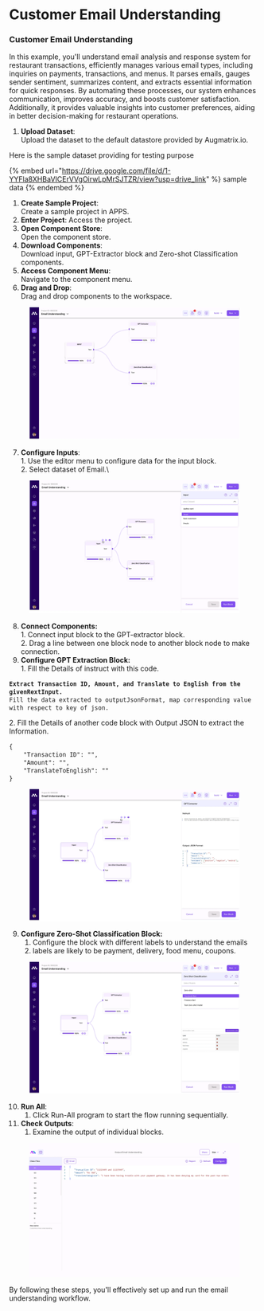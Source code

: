 # Customer Email Understanding

### Customer Email Understanding

In this example, you'll understand email analysis and response system for restaurant transactions, efficiently manages various email types, including inquiries on payments, transactions, and menus. It parses emails, gauges sender sentiment, summarizes content, and extracts essential information for quick responses. By automating these processes, our system enhances communication, improves accuracy, and boosts customer satisfaction. Additionally, it provides valuable insights into customer preferences, aiding in better decision-making for restaurant operations.&#x20;

1. **Upload Dataset**:\
   Upload the dataset to the default datastore provided by Augmatrix.io.

Here is the sample dataset providing for testing purpose

{% embed url="https://drive.google.com/file/d/1-YYFla8XHBaVICErVVgOirwLpMrSJTZR/view?usp=drive_link" %}
sample data
{% endembed %}

1. **Create Sample Project**:\
   Create a sample project in APPS.
2. **Enter Project**: Access the project.
3. **Open Component Store**:\
   Open the component store.
4. **Download Components**:\
   Download input, GPT-Extractor block and Zero-shot Classification components.&#x20;
5. **Access Component Menu**:\
   Navigate to the component menu.
6. **Drag and Drop**:\
   Drag and drop components to the workspace.



<figure><img src=".gitbook/assets/emailflow.webp" alt=""><figcaption></figcaption></figure>

7. **Configure Inputs**:\
   1\. Use the editor menu to configure data for the input block. \
   2\.  Select dataset of Email.\


<figure><img src=".gitbook/assets/emailinput (1).webp" alt=""><figcaption></figcaption></figure>

8. **Connect Components:**\
   1\. Connect input block to the GPT-extractor block.\
   2\. Drag a line between one block node to another block node to make connection.
9. **Configure GPT Extraction Block:**\
   1\. Fill the Details of instruct with this code.

<pre><code><strong>Extract Transaction ID, Amount, and Translate to English from the givenRextInput.
</strong>Fill the data extracted to outputJsonFormat, map corresponding value with respect to key of json.
</code></pre>

&#x20;    2\. Fill the Details of another code block with Output JSON to extract the Information.

```
{
    "Transaction ID": "",
    "Amount": "",
    "TranslateToEnglish": ""
}
```

<figure><img src=".gitbook/assets/emailgpt.webp" alt=""><figcaption></figcaption></figure>

9. **Configure Zero-Shot Classification Block:**
   1. Configure the block with different labels to understand the emails
   2. labels are likely to be payment, delivery, food menu, coupons.&#x20;

<figure><img src=".gitbook/assets/emailzero.webp" alt=""><figcaption></figcaption></figure>

10. **Run All**:
    1. Click Run-All program to start the flow running sequentially.
11. **Check Outputs**:
    1. Examine the output of individual blocks.



<figure><img src=".gitbook/assets/emailoutput.webp" alt=""><figcaption></figcaption></figure>

By following these steps, you'll effectively set up and run the email understanding workflow.
